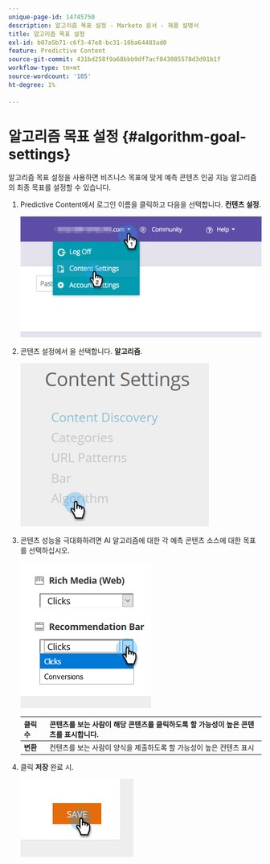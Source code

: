 ```yaml
---
unique-page-id: 14745750
description: 알고리즘 목표 설정 - Marketo 문서 - 제품 설명서
title: 알고리즘 목표 설정
exl-id: b07a5b71-c6f3-47e8-bc31-10ba64483ad0
feature: Predictive Content
source-git-commit: 431bd258f9a68bbb9df7acf043085578d3d91b1f
workflow-type: tm+mt
source-wordcount: '105'
ht-degree: 1%

---
```


# 알고리즘 목표 설정 {#algorithm-goal-settings}

알고리즘 목표 설정을 사용하면 비즈니스 목표에 맞게 예측 콘텐츠 인공 지능 알고리즘의 최종 목표를 설정할 수 있습니다.

1. Predictive Content에서 로그인 이름을 클릭하고 다음을 선택합니다. **컨텐츠 설정**.

   ![](assets/1.png)

1. 콘텐츠 설정에서 을 선택합니다. **알고리즘**.

   ![](assets/two-1.png)

1. 콘텐츠 성능을 극대화하려면 AI 알고리즘에 대한 각 예측 콘텐츠 소스에 대한 목표를 선택하십시오.

   ![](assets/three-new.png)

   | **클릭 수** | 콘텐츠를 보는 사람이 해당 콘텐츠를 클릭하도록 할 가능성이 높은 콘텐츠를 표시합니다. |
   |---|---|
   | **변환** | 컨텐츠를 보는 사람이 양식을 제출하도록 할 가능성이 높은 컨텐츠 표시 |

1. 클릭 **저장** 완료 시.

   ![](assets/four.png)
